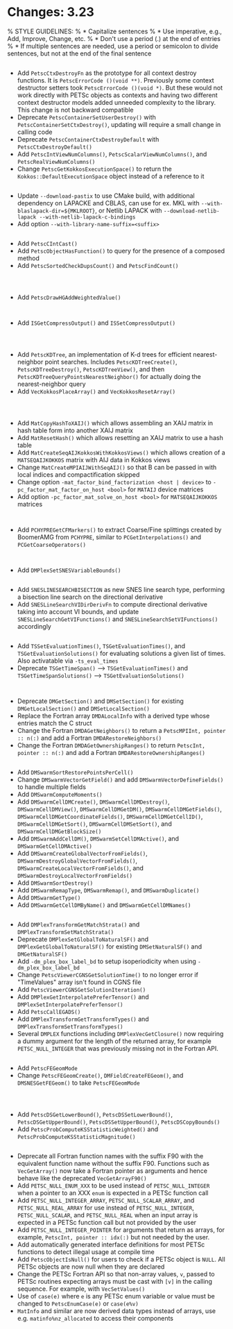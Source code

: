 # Changes: 3.23

% STYLE GUIDELINES:
% * Capitalize sentences
% * Use imperative, e.g., Add, Improve, Change, etc.
% * Don't use a period (.) at the end of entries
% * If multiple sentences are needed, use a period or semicolon to divide sentences, but not at the end of the final sentence

```{rubric} General:
```

- Add `PetscCtxDestroyFn` as the prototype for all context destroy functions. It is `PetscErrorCode ()(void **)`. Previously some context destructor
  setters took `PetscErrorCode ()(void *)`. But these would not work directly with PETSc objects as contexts and having two different
  context destructor models added unneeded complexity to the library. This change is not backward compatible
- Deprecate `PetscContainerSetUserDestroy()` with `PetscContainerSetCtxDestroy()`, updating will require a small change in calling code
- Deprecate `PetscContainerCtxDestroyDefault` with `PetscCtxDestroyDefault()`
- Add `PetscIntViewNumColumns()`, `PetscScalarViewNumColumns()`, and `PetscRealViewNumColumns()`
- Change `PetscGetKokkosExecutionSpace()` to return the `Kokkos::DefaultExecutionSpace` object instead of a reference to it

```{rubric} Configure/Build:
```

- Update `--download-pastix` to use CMake build, with additional dependency on LAPACKE and CBLAS, can use for ex. MKL with `--with-blaslapack-dir=${MKLROOT}`, or Netlib LAPACK with `--download-netlib-lapack --with-netlib-lapack-c-bindings`
- Add option `--with-library-name-suffix=<suffix>`

```{rubric} Sys:
```

- Add `PetscCIntCast()`
- Add `PetscObjectHasFunction()` to query for the presence of a composed method
- Add `PetscSortedCheckDupsCount()` and `PetscFindCount()`

```{rubric} Event Logging:
```

```{rubric} PetscViewer:
```

```{rubric} PetscDraw:
```

- Add `PetscDrawHGAddWeightedValue()`

```{rubric} AO:
```

```{rubric} IS:
```

- Add `ISGetCompressOutput()` and `ISSetCompressOutput()`

```{rubric} VecScatter / PetscSF:
```

```{rubric} PF:
```

```{rubric} Vec:
```

- Add `PetscKDTree`, an implementation of K-d trees for efficient nearest-neighbor point searches. Includes `PetscKDTreeCreate()`, `PetscKDTreeDestroy()`, `PetscKDTreeView()`, and then `PetscKDTreeQueryPointsNearestNeighbor()` for actually doing the nearest-neighbor query
- Add `VecKokkosPlaceArray()` and `VecKokkosResetArray()`

```{rubric} PetscSection:
```

```{rubric} PetscPartitioner:
```

```{rubric} Mat:
```

- Add `MatCopyHashToXAIJ()` which allows assembling an XAIJ matrix in hash table form into another XAIJ matrix
- Add `MatResetHash()` which allows resetting an XAIJ matrix to use a hash table
- Add `MatCreateSeqAIJKokkosWithKokkosViews()` which allows creation of a `MATSEQAIJKOKKOS` matrix with AIJ data in Kokkos views
- Change `MatCreateMPIAIJWithSeqAIJ()` so that B can be passed in with local indices and compactification skipped
- Change option `-mat_factor_bind_factorization <host | device>` to `-pc_factor_mat_factor_on_host <bool>` for `MATAIJ` device matrices
- Add option `-pc_factor_mat_solve_on_host <bool>` for `MATSEQAIJKOKKOS` matrices

```{rubric} MatCoarsen:
```

```{rubric} PC:
```

- Add `PCHYPREGetCFMarkers()` to extract Coarse/Fine splittings created by BoomerAMG from `PCHYPRE`, similar to `PCGetInterpolations()` and `PCGetCoarseOperators()`

```{rubric} KSP:
```

```{rubric} SNES:
```

- Add `DMPlexSetSNESVariableBounds()`

```{rubric} SNESLineSearch:
```

- Add `SNESLINESEARCHBISECTION` as new SNES line search type, performing a bisection line search on the directional derivative
- Add `SNESLineSearchVIDirDerivFn` to compute directional derivative taking into account VI bounds, and update `SNESLineSearchGetVIFunctions()` and `SNESLineSearchSetVIFunctions()` accordingly

```{rubric} TS:
```

- Add `TSSetEvaluationTimes()`, `TSGetEvaluationTimes()`, and `TSGetEvaluationSolutions()` for evaluating solutions a given list of times. Also activatable via `-ts_eval_times`
- Deprecate `TSGetTimeSpan()` --> `TSGetEvaluationTimes()` and `TSGetTimeSpanSolutions()` --> `TSGetEvaluationSolutions()`

```{rubric} TAO:
```

```{rubric} DM/DA:
```

- Deprecate `DMGetSection()` and `DMSetSection()` for existing `DMGetLocalSection()` and `DMSetLocalSection()`
- Replace the Fortran array `DMDALocalInfo` with a derived type whose entries match the C struct
- Change the Fortran `DMDAGetNeighbors()` to return a `PetscMPIInt, pointer :: n(:)` and add a Fortran `DMDARestoreNeighbors()`
- Change the Fortran `DMDAGetOwnershipRanges()` to return `PetscInt, pointer :: n(:)` and add a Fortran `DMDARestoreOwnershipRanges()`

```{rubric} DMSwarm:
```

- Add `DMSwarmSortRestorePointsPerCell()`
- Change `DMSwarmVectorGetField()` and add `DMSwarmVectorDefineFields()` to handle multiple fields
- Add `DMSwarmComputeMoments()`
- Add `DMSwarmCellDMCreate()`, `DMSwarmCellDMDestroy()`, `DMSwarmCellDMView()`, `DMSwarmCellDMGetDM()`, `DMSwarmCellDMGetFields()`, `DMSwarmCellDMGetCoordinateFields()`, `DMSwarmCellDMGetCellID()`, `DMSwarmCellDMGetSort()`, `DMSwarmCellDMSetSort()`, and `DMSwarmCellDMGetBlockSize()`
- Add `DMSwarmAddCellDM()`, `DMSwarmSetCellDMActive()`, and `DMSwarmGetCellDMActive()`
- Add `DMSwarmCreateGlobalVectorFromFields()`, `DMSwarmDestroyGlobalVectorFromFields()`, `DMSwarmCreateLocalVectorFromFields()`, and `DMSwarmDestroyLocalVectorFromFields()`
- Add `DMSwarmSortDestroy()`
- Add `DMSwarmRemapType`, `DMSwarmRemap()`, and `DMSwarmDuplicate()`
- Add `DMSwarmGetType()`
- Add `DMSwarmGetCellDMByName()` and `DMSwarmGetCellDMNames()`

```{rubric} DMPlex:
```

- Add `DMPlexTransformGetMatchStrata()` and `DMPlexTransformSetMatchStrata()`
- Deprecate `DMPlexSetGlobalToNaturalSF()` and `DMPlexGetGlobalToNaturalSF()` for existing `DMSetNaturalSF()` and `DMGetNaturalSF()`
- Add `-dm_plex_box_label_bd` to setup isoperiodicity when using `-dm_plex_box_label_bd`
- Change `PetscViewerCGNSGetSolutionTime()` to no longer error if "TimeValues" array isn't found in CGNS file
- Add `PetscViewerCGNSGetSolutionIteration()`
- Add `DMPlexGetInterpolatePreferTensor()` and `DMPlexSetInterpolatePreferTensor()`
- Add `PetscCallEGADS()`
- Add `DMPlexTransformGetTransformTypes()` and `DMPlexTransformSetTransformTypes()`
- Several `DMPLEX` functions including `DMPlexVecGetClosure()` now requiring a dummy argument for the length of the returned array, for example `PETSC_NULL_INTEGER` that was previously missing not in the Fortran API.

```{rubric} FE/FV:
```

- Add `PetscFEGeomMode`
- Change `PetscFEGeomCreate()`, `DMFieldCreateFEGeom()`, and `DMSNESGetFEGeom()` to take `PetscFEGeomMode`

```{rubric} DMNetwork:
```

```{rubric} DMStag:
```

```{rubric} DT:
```

- Add `PetscDSGetLowerBound()`, `PetscDSSetLowerBound()`, `PetscDSGetUpperBound()`, `PetscDSSetUpperBound()`, `PetscDSCopyBounds()`
- Add `PetscProbComputeKSStatisticWeighted()` and `PetscProbComputeKSStatisticMagnitude()`

```{rubric} Fortran:
```

- Deprecate all Fortran function names with the suffix F90 with the equivalent function name without the suffix F90. Functions such as `VecGetArray()`
  now take a Fortran pointer as arguments and hence behave like the deprecated `VecGetArrayF90()`
- Add `PETSC_NULL_ENUM_XXX` to be used instead of `PETSC_NULL_INTEGER` when a pointer to an XXX `enum` is expected in a PETSc function call
- Add `PETSC_NULL_INTEGER_ARRAY`, `PETSC_NULL_SCALAR_ARRAY`, and `PETSC_NULL_REAL_ARRAY` for use instead of
  `PETSC_NULL_INTEGER`, `PETSC_NULL_SCALAR`, and `PETSC_NULL_REAL` when an input array is expected in a PETSc function call but not
  provided by the user
- Add `PETSC_NULL_INTEGER_POINTER` for arguments that return as arrays, for example, `PetscInt, pointer :: idx(:)` but not needed by the user.
- Add automatically generated interface definitions for most PETSc functions to detect illegal usage at compile time
- Add `PetscObjectIsNull()` for users to check if a PETSc object is `NULL`. All PETSc objects are now null when they are declared
- Change the PETSc Fortran API so that non-array values, `v`, passed to PETSc routines expecting arrays must be cast with `[v]` in the calling sequence. For example, with `VecSetValues()`
- Use of `case(e)` where `e` is any PETSc enum variable or value must be changed to `PetscEnumCase(e)` or `case(e%v)`
- `MatInfo` and similar are now derived data types instead of arrays, use e.g. `matinfo%nz_allocated` to access their components
